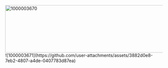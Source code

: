 <img width="640" height="152" alt="1000003670" src="https://github.com/user-attachments/assets/45fd7191-f812-46cf-bc7c-f5b69ca96064" />
![1000003671](https://github.com/user-attachments/assets/3882d0e8-7eb2-4807-a4de-0407783d87ea)



